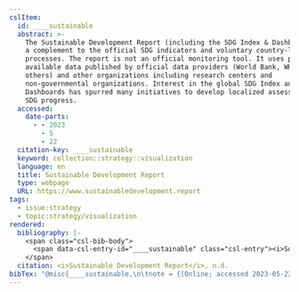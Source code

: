 ```yaml
---
cslItem:
  id: ____sustainable
  abstract: >-
    The Sustainable Development Report (including the SDG Index & Dashboards) is
    a complement to the official SDG indicators and voluntary country-led review
    processes. The report is not an official monitoring tool. It uses publicly
    available data published by official data providers (World Bank, WHO, ILO,
    others) and other organizations including research centers and
    non-governmental organizations. Interest in the global SDG Index and
    Dashboards has spurred many initiatives to develop localized assessments of
    SDG progress.
  accessed:
    date-parts:
      - - 2023
        - 5
        - 22
  citation-key: ____sustainable
  keyword: collection::strategy::visualization
  language: en
  title: Sustainable Development Report
  type: webpage
  URL: https://www.sustainabledevelopment.report
tags:
  - issue:strategy
  - topic:strategy/visualization
rendered:
  bibliography: |-
    <span class="csl-bib-body">
      <span data-csl-entry-id="____sustainable" class="csl-entry"><i>Sustainable Development Report</i>. n.d.. Retrieved May 22, 2023, from <a href='https://www.sustainabledevelopment.report'>https://www.sustainabledevelopment.report</a></span>
    </span>
  citation: <i>Sustainable Development Report</i>, n.d.
bibTex: "@misc{____sustainable,\n\tnote = {[Online; accessed 2023-05-22]},\n\ttitle = {Sustainable {Development} {Report}},\n\thowpublished = {https://www.sustainabledevelopment.report},\n}\n\n"
---
```


